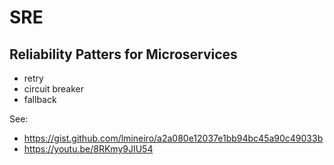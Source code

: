 # SRE

## Reliability Patters for Microservices

- retry
- circuit breaker
- fallback

See:

- https://gist.github.com/lmineiro/a2a080e12037e1bb94bc45a90c49033b
- https://youtu.be/8RKmy9JIU54
